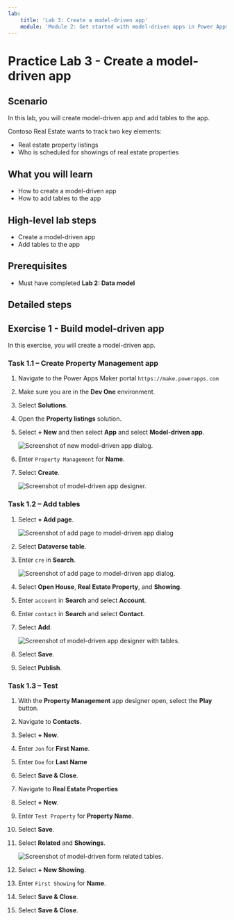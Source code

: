 ```yaml
---
lab:
    title: 'Lab 3: Create a model-driven app'
    module: 'Module 2: Get started with model-driven apps in Power Apps'
---
```


# Practice Lab 3 - Create a model-driven app

## Scenario

In this lab, you will create model-driven app and add tables to the app.

Contoso Real Estate wants to track two key elements:

- Real estate property listings
- Who is scheduled for showings of real estate properties

## What you will learn

- How to create a model-driven app
- How to add tables to the app

## High-level lab steps

- Create a model-driven app
- Add tables to the app
  
## Prerequisites

- Must have completed **Lab 2: Data model**


## Detailed steps

## Exercise 1 - Build model-driven app

In this exercise, you will create a model-driven app.

### Task 1.1 – Create Property Management app

1. Navigate to the Power Apps Maker portal `https://make.powerapps.com`

1. Make sure you are in the **Dev One** environment.

1. Select **Solutions**.

1. Open the **Property listings** solution.

1. Select **+ New** and then select **App** and select **Model-driven app**.

    ![Screenshot of new model-driven app dialog.](../media/new-mda.png)

1. Enter `Property Management` for **Name**.

1. Select **Create**.

    ![Screenshot of model-driven app designer.](../media/mda-designer.png)


### Task 1.2 – Add tables

1. Select **+ Add page**.

    ![Screenshot of add page to model-driven app dialog](../media/mda-new-page.png)

1. Select **Dataverse table**.

1. Enter `cre` in **Search**.

    ![Screenshot of add page to model-driven app dialog.](../media/mda-add-tables.png)

1. Select **Open House**, **Real Estate Property**, and **Showing**.

1. Enter `account` in **Search** and select **Account**.

1. Enter `contact` in **Search** and select **Contact**.

1. Select **Add**.

    ![Screenshot of model-driven app designer with tables.](../media/mda-designer-with-tables.png)

1. Select **Save**.

1. Select **Publish**.


### Task 1.3 – Test

1. With the **Property Management** app designer open, select the **Play** button.

1. Navigate to **Contacts**.

1. Select **+ New**.

1. Enter `Jon` for **First Name**.

1. Enter `Doe` for **Last Name**

1. Select **Save & Close**.

1. Navigate to **Real Estate Properties**

1. Select **+ New**.

1. Enter `Test Property` for **Property Name**.

1. Select **Save**.

1. Select **Related** and **Showings**.

    ![Screenshot of model-driven form related tables.](../media/mda-related-records.png)

1. Select **+ New Showing**.

1. Enter `First Showing` for **Name**.

1. Select **Save & Close**.

1. Select **Save & Close**.

